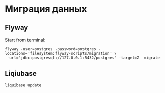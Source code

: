 # Миграция данных

## Flyway

Start from terminal:
```shell
flyway -user=postgres -password=postgres -locations='filesystem:flyway-scripts/migration' \
 -url="jdbc:postgresql://127.0.0.1:5432/postgres" -target=2  migrate
```

## Liqiubase

```shell
liquibase update
```